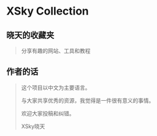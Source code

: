 # XSky Collection

## 晓天的收藏夹

> 分享有趣的网站、工具和教程

## 作者的话

> 这个项目以中文为主要语言。
>
> 与大家共享优秀的资源，我觉得是一件很有意义的事情。
>
> 欢迎大家投稿和纠错。
>
> XSky晓天



